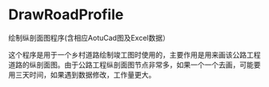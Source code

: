 # DrawRoadProfile

绘制纵剖面图程序(含相应AotuCad图及Excel数据）

这个程序是用于一个乡村道路绘制竣工图时使用的，主要作用是用来画该公路工程道路的纵剖面图。由于公路工程纵剖面图节点非常多，如果一个一个去画，可能要用三天时间，如果遇到数据修改，工作量更大。
